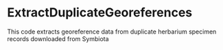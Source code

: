 # ExtractDuplicateGeoreferences
This code extracts georeference data from duplicate herbarium specimen records downloaded from Symbiota
